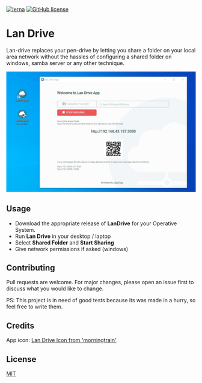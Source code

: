 [![lerna](https://img.shields.io/badge/maintained%20with-lerna-cc00ff.svg)](https://lerna.js.org/)
[![GitHub license](https://img.shields.io/github/license/Naereen/StrapDown.js.svg)](https://github.com/Naereen/StrapDown.js/blob/master/LICENSE)

# Lan Drive

Lan-drive replaces your pen-drive by letting you share a folder on your local area network without the hassles of configuring a shared folder on windows, samba server or any other technique.

![Screenshot of the example](/screenshot.jpg?raw=true "Screenshot")

## Usage

- Download the appropriate release of **LanDrive** for your Operative System.
- Run **Lan Drive** in your desktop / laptop
- Select **Shared Folder** and **Start Sharing**
- Give network permissions if asked (windows)

## Contributing
Pull requests are welcome. For major changes, please open an issue first to discuss what you would like to change.

PS: This project is in need of good tests because its was made in a hurry, so feel free to write them.

## Credits
App icon: [Lan Drive Icon from 'morningtrain'](https://www.iconfinder.com/morningtrain)

## License
[MIT](https://choosealicense.com/licenses/mit/)